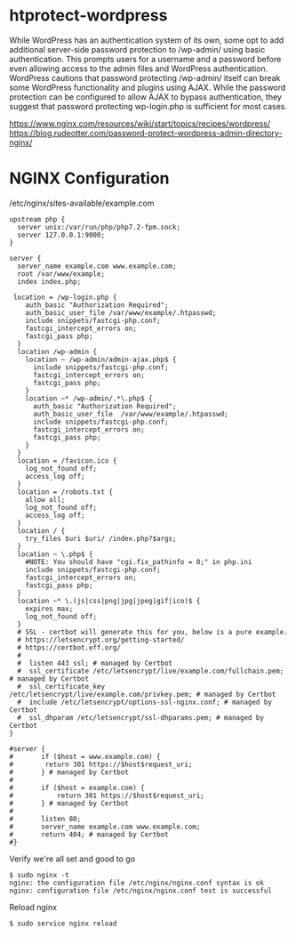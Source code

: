 # htprotect-wordpress
While WordPress has an authentication system of its own, some opt to add additional server-side password protection to /wp-admin/ using basic authentication. This prompts users for a username and a password before even allowing access to the admin files and WordPress authentication. WordPress cautions that password protecting /wp-admin/ itself can break some WordPress functionality and plugins using AJAX. While the password protection can be configured to allow AJAX to bypass authentication, they suggest that password protecting wp-login.php is sufficient for most cases.  

https://www.nginx.com/resources/wiki/start/topics/recipes/wordpress/  
https://blog.rudeotter.com/password-protect-wordpress-admin-directory-nginx/

# NGINX Configuration
/etc/nginx/sites-available/example.com
```
upstream php {
  server unix:/var/run/php/php7.2-fpm.sock;
  server 127.0.0.1:9000;
}

server {
  server_name example.com www.example.com;
  root /var/www/example;
  index index.php;

 location = /wp-login.php {
    auth_basic "Authorization Required";
    auth_basic_user_file /var/www/example/.htpasswd;
    include snippets/fastcgi-php.conf;
    fastcgi_intercept_errors on;
    fastcgi_pass php;
  }
  location /wp-admin {
    location ~ /wp-admin/admin-ajax.php$ {
      include snippets/fastcgi-php.conf;
      fastcgi_intercept_errors on;
      fastcgi_pass php;
    }
    location ~* /wp-admin/.*\.php$ {
      auth_basic "Authorization Required";
      auth_basic_user_file  /var/www/example/.htpasswd;
      include snippets/fastcgi-php.conf;
      fastcgi_intercept_errors on;
      fastcgi_pass php;
    }
  }
  location = /favicon.ico {
    log_not_found off;
    access_log off;
  }
  location = /robots.txt {
    allow all;
    log_not_found off;
    access_log off;
  }
  location / {
    try_files $uri $uri/ /index.php?$args;
  }
  location ~ \.php$ {
    #NOTE: You should have "cgi.fix_pathinfo = 0;" in php.ini
    include snippets/fastcgi-php.conf;
    fastcgi_intercept_errors on;
    fastcgi_pass php;
  }
  location ~* \.(js|css|png|jpg|jpeg|gif|ico)$ {
    expires max;
    log_not_found off;
  }
  # SSL - certbot will generate this for you, below is a pure example.
  # https://letsencrypt.org/getting-started/
  # https://certbot.eff.org/
  #
  #  listen 443 ssl; # managed by Certbot
  #  ssl_certificate /etc/letsencrypt/live/example.com/fullchain.pem; # managed by Certbot
  #  ssl_certificate_key /etc/letsencrypt/live/example.com/privkey.pem; # managed by Certbot
  #  include /etc/letsencrypt/options-ssl-nginx.conf; # managed by Certbot
  #  ssl_dhparam /etc/letsencrypt/ssl-dhparams.pem; # managed by Certbot
}

#server {
#       if ($host = www.example.com) {
#        return 301 https://$host$request_uri;
#       } # managed by Certbot
#      
#       if ($host = example.com) {
#           return 301 https://$host$request_uri;
#       } # managed by Certbot
#
#       listen 80;
#       server_name example.com www.example.com;
#       return 404; # managed by Certbot
#}
```
Verify we're all set and good to go
```
$ sudo nginx -t
nginx: the configuration file /etc/nginx/nginx.conf syntax is ok
nginx: configuration file /etc/nginx/nginx.conf test is successful
```
Reload nginx
```
$ sudo service nginx reload
```
